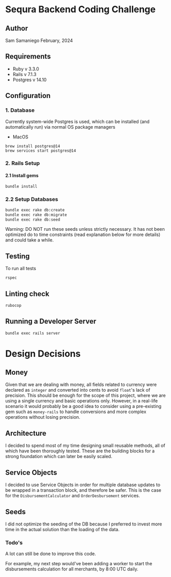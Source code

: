 # Sequra Backend Coding Challenge

## Author
Sam Samaniego
February, 2024

## Requirements
* Ruby v 3.3.0
* Rails v 7.1.3
* Postgres v 14.10

## Configuration
### 1. Database
Currently system-wide Postgres is used, which can be installed (and automatically run) via normal OS package managers
* MacOS
```
brew install postgres@14
brew services start postgres@14
```

### 2. Rails Setup
#### 2.1 Install gems
```bash
bundle install
```
### 2.2 Setup Databases
```bash
bundle exec rake db:create
bundle exec rake db:migrate
bundle exec rake db:seed
```
Warning: DO NOT run these seeds unless strictly necessary. It has not been optimized do to time constraints (read explanation below for more details) and could take a while.

## Testing
To run all tests
```bash
rspec
```
## Linting check
```bash
rubocop
```

## Running a Developer Server
```bash
bundle exec rails server
```

# Design Decisions

## Money
Given that we are dealing with money, all fields related to currency were declared as `integer` and converted into cents to avoid `float`'s lack of precision. This should be enough for the scope of this project, where we are using a single currency and basic operations only. However, in a real-life scenario it would probably be a good idea to consider using a pre-existing gem such as `money-rails` to handle conversions and more complex operations without losing precision.

## Architecture
I decided to spend most of my time designing small reusable methods, all of which have been thoroughly tested. These are the building blocks for a strong foundation which can later be easily scaled.

## Service Objects
I decided to use Service Objects in order for multiple database updates to be wrapped in a transaction block, and therefore be safer.
This is the case for the `DisbursementCalculator` and `OrderDesbursement` services.

## Seeds
I did not optimize the seeding of the DB because I preferred to invest more time in the actual solution than the loading of the data.

### Todo's
A lot can still be done to improve this code.

For example, my next step would've been adding a worker to start the disbursements calculation for all merchants, by 8:00 UTC daily.


